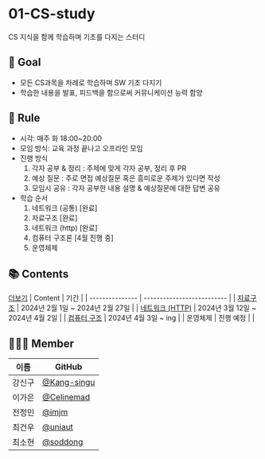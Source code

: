 # 01-CS-study

CS 지식을 함께 학습하며 기초를 다지는 스터디


## 🌳 Goal

- 모든 CS과목을 차례로 학습하며 SW 기초 다지기
- 학습한 내용을 발표, 피드백을 함으로써 커뮤니케이션 능력 함양

## 🔗 Rule

- 시각: 매주 화 18:00~20:00
- 모임 방식: 교육 과정 끝나고 오프라인 모임
- 진행 방식
  1. 각자 공부 & 정리 : 주제에 맞게 각자 공부, 정리 후 PR
  2. 예상 질문 : 주로 면접 예상질문 혹은 흥미로운 주제가 있다면 작성
  3. 모임시 공유 : 각자 공부한 내용 설명 & 예상질문에 대한 답변 공유
- 학습 순서
  1. 네트워크 (공통) [완료]
  2. 자료구조 [완료]
  3. 네트워크 (http) [완료]
  4. 컴퓨터 구조론 [4월 진행 중]
  5. 운영체제

## 📚 Contents
[더보기](https://six-curio-477.notion.site/11-CS-ca294d4a18324a2e956bb7494f87e74c?pvs=4)
| Content         | 기간                       |
| --------------- | -------------------------- |
| [자료구조](https://github.com/soddong/CS-study/tree/main/data-structure)        | 2024년 2월 1일 ~ 2024년 2월 27일 |
| [네트워크 (HTTP)](https://github.com/soddong/CS-study/tree/main/http) | 2024년 3월 12일 ~ 2024년 4월 2일 |
| [컴퓨터 구조](https://github.com/soddong/CS-study/tree/main/computer-architecture)     | 2024년 4월 3일 ~ ing |
| 운영체제        | 진행 예정                  |  |

## 👨‍👦‍👦 Member

| 이름   | GitHub                                 |
| ------ | -------------------------------------- |
| 강신구 | [@Kang-singu](https://github.com/soddong) |
| 이가은 | [@Celinemad](https://github.com/soddong) |
| 전정민 | [@imjm](https://github.com/imjm)       |
| 최건우 | [@uniaut](https://github.com/uniaut)   |
| 최소현 | [@soddong](https://github.com/soddong) |

